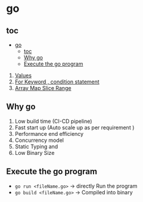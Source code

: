 # go

## toc

- [go](#go)
  - [toc](#toc)
  - [Why go](#why-go)
  - [Execute the go program](#execute-the-go-program)

1. [Values](notes/values.md)
2. [For Keyword , condition statement](notes/for-if-switch.md)
3. [Array Map Slice Range](notes/array-map-slice-range.md)

## Why go

1. Low build time (CI-CD pipeline)
2. Fast start up (Auto scale up as per requirement )
3. Performance end efficiency
4. Concurrency model
5. Static Typing and
6. Low Binary Size


## Execute the go program

- `go run <fileName.go>` -> directly Run the program
- `go build <fileName.go>` -> Compiled into binary

